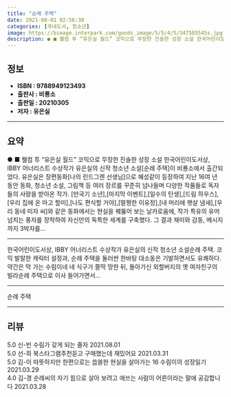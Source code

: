 ```yaml
---
title: "순례 주택"
date: 2021-08-01 02:56:38
categories: [국내도서, 청소년]
image: https://bimage.interpark.com/goods_image/5/5/4/5/347585545s.jpg
description: ● ■ 웰컴 투 “유은실 월드” 코믹으로 무장한 진솔한 성장 소설 한국어린이도서상, IBBY 어너리스트 수상작가 유은실의 신작 청소년 소설[순례 주택]이 비룡소에서 출간되었다. 유은실은 장편동화[나의 린드그렌 선생님]으로 혜성같이 등장하여 지난 16여 년 동안 동화, 청소년 소설,
---
```


## **정보**

- **ISBN : 9788949123493**
- **출판사 : 비룡소**
- **출판일 : 20210305**
- **저자 : 유은실**

------



## **요약**

●  ■ 웰컴 투 “유은실 월드”  코믹으로 무장한 진솔한 성장 소설 한국어린이도서상, IBBY 어너리스트 수상작가 유은실의 신작 청소년 소설[순례 주택]이 비룡소에서 출간되었다. 유은실은 장편동화[나의 린드그렌 선생님]으로 혜성같이 등장하여 지난 16여 년 동안 동화, 청소년 소설, 그림책 등 여러 장르를 꾸준히 넘나들며 다양한 작품들로 독자들의 사랑을 받아온 작가. [만국기 소년],[마지막 이벤트],[일수의 탄생],[드림 하우스],[우리 집에 온 마고 할미],[나도 편식할 거야],[멀쩡한 이유정],[내 머리에 햇살 냄새],[우리 동네 미자 씨]와 같은 동화에서는 현실을 꿰뚫어 보는 날카로움에, 작가 특유의 유머 넘치는 풍자를 장착하여 자신만의 독특한 세계를 구축했다. 그 결과 재미와 감동, 메시지까지 3박자를...

------

한국어린이도서상, IBBY 어너리스트 수상작가 유은실의 신작 청소년 소설순례 주택. 코믹 발랄한 캐릭터 설정과, 순례 주택을 둘러싼 한바탕 대소동은 기발하면서도 유쾌하다. 약간은 막 가는 수림이네 네 식구가 쫄딱 망한 뒤, 돌아가신 외할버지의 옛 여자친구의 빌라순례 주택으로 이사 들어가면서... 

------


순례 주택 

------


## **리뷰** 

5.0 신-빈 수림가 갖게 되는 줄자  2021.08.01 <br/>5.0 선-희 북스타그램추천듣고 구매했는데 재밌어요 2021.03.31 <br/>5.0 김-이 따뜻하지만 한편으로는 씁쓸한 현실을 살아가는 16 수림이의 성장일기 2021.03.29 <br/>4.0 김-경 순례씨의 자기 힘으로 살아 보려고 애쓰는 사람이 어른이라는 말에 공감합니다 2021.03.28 <br/>